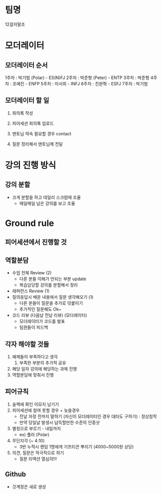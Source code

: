 

# 팀명

12걸지말조

# 모더레이터

## 모더레이터 순서

1주차 : 박기범 (Polar) - ES(N)FJ
2주차 : 박준형 (Peter) - ENTP
3주차 : 박준형
4주차 : 조예진 - ENFP
5주차 : 이서희 - INFJ
6주차 : 진완혁 - ESFJ
7주차 : 박기범

## 모더레이터 할 일

1. 회의록 작성

2. 피어세션 회의록 업로드

3. 멘토님 약속 필요할 경우 contact
4. 질문 정리해서 멘토님께 전달

# 강의 진행 방식

## 강의 분할

- 크게 분할을 하고 데일리 스크럼때 조율
  - 매일매일 남은 강의를 보고 조율

# Ground rule

## 피어세션에서 진행할 것

## 역할분담

- 수업 전체 Review (2)
  - 다른 분들 이해가 안되는 부분 update
  - 복습담당할 강의를 분할해서 정리
- 레퍼런스 Review (1)
- 질의응답시 배운 내용에서 질문 생각해오기 (1)
  - 다른 분들이 질문을 추가로 덧붙이기
  - 추가적인 질문해도 Ok~
- 코드 리뷰 (다음날 전날 리뷰) (모더레이터)
  - 모더레이터가 코드를 발표
  - 팀원들이 피드백

## 각자 해야할 것들

1. 예제들이 부족하다고 생각 
   1. 부족한 부분의 추가적 공유
2. 해당 일자 강의에 해당하는 과제 진행
3. 역할분담에 맞춰서 진행

## 피어규칙

1. 슬랙에 확인 이모지 남기기
2. 피어세션에 참여 못할 경우 + 늦을경우 
   - 전날 자정 전까지 말하기 (자신이 모더레이터인 경우 대타도 구하기) : 정상참작
   - 만약 당일날 발생시 납득할만한 수준의 인증샷
3. 별칭으로 부르기 - 내일까지
   - ex) 폴라 (Polar)
4. 무단지각 (~ 4:10)
   - 3번 누적시 랜덤 1명에게 기프티콘 뿌리기 (4000~5000원 상당)
5. 의견, 질문은 적극적으로 하기
   - 질문 리액션 열심히!!!

## Github

- 깃계정은 새로 생성